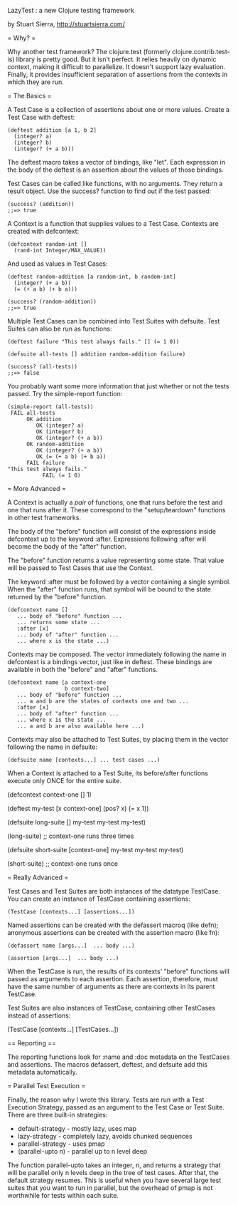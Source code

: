 LazyTest : a new Clojure testing framework

by Stuart Sierra, http://stuartsierra.com/



= Why? =

Why another test framework?  The clojure.test (formerly
clojure.contrib.test-is) library is pretty good.  But it isn't
perfect.  It relies heavily on dynamic context, making it difficult to
parallelize.  It doesn't support lazy evaluation.  Finally, it
provides insufficient separation of assertions from the contexts in
which they are run.



= The Basics =

A Test Case is a collection of assertions about one or more values.
Create a Test Case with deftest:

    (deftest addition [a 1, b 2]
      (integer? a)
      (integer? b)
      (integer? (+ a b)))

The deftest macro takes a vector of bindings, like "let".  Each
expression in the body of the deftest is an assertion about the values
of those bindings.

Test Cases can be called like functions, with no arguments.  They
return a result object.  Use the success? function to find out if the
test passed:

    (success? (addition))
    ;;=> true

A Context is a function that supplies values to a Test Case.  Contexts
are created with defcontext:

    (defcontext random-int []
      (rand-int Integer/MAX_VALUE))

And used as values in Test Cases:

    (deftest random-addition [a random-int, b random-int]
      (integer? (+ a b))
      (= (+ a b) (+ b a)))

    (success? (random-addition))
    ;;=> true

Multiple Test Cases can be combined into Test Suites with defsuite.
Test Suites can also be run as functions:

    (deftest failure "This test always fails." [] (= 1 0))

    (defsuite all-tests [] addition random-addition failure)

    (success? (all-tests))
    ;;=> false

You probably want some more information that just whether or not the
tests passed.  Try the simple-report function:

    (simple-report (all-tests))
     FAIL all-tests
          OK addition
             OK (integer? a)
             OK (integer? b)
             OK (integer? (+ a b))
          OK random-addition
             OK (integer? (+ a b))
             OK (= (+ a b) (+ b a))
          FAIL failure
    "This test always fails."
               FAIL (= 1 0)


= More Advanced =

A Context is actually a *pair* of functions, one that runs before the
test and one that runs after it.  These correspond to the
"setup/teardown" functions in other test frameworks.

The body of the "before" function will consist of the expressions
inside defcontext up to the keyword :after.  Expressions following
:after will become the body of the "after" function.

The "before" function returns a value representing some state.  That
value will be passed to Test Cases that use the Context.

The keyword :after must be followed by a vector containing a single
symbol.  When the "after" function runs, that symbol will be bound to
the state returned by the "before" function.

    (defcontext name []
       ... body of "before" function ...
       ... returns some state ...
       :after [x]
       ... body of "after" function ...
       ... where x is the state ...)

Contexts may be composed.  The vector immediately following the name
in defcontext is a bindings vector, just like in deftest.  These
bindings are available in both the "before" and "after" functions.

    (defcontext name [a context-one
                      b context-two]
       ... body of "before" function ...
       ... a and b are the states of contexts one and two ...
       :after [x]
       ... body of "after" function ...
       ... where x is the state ...
       ... a and b are also available here ...)


Contexts may also be attached to Test Suites, by placing them in the
vector following the name in defsuite:

    (defsuite name [contexts...] ... test cases ...)

When a Context is attached to a Test Suite, its before/after functions
execute only ONCE for the entire suite.

   (defcontext context-one [] 1)

   (deftest my-test [x context-one] (pos? x) (= x 1))

   (defsuite long-suite []
      my-test my-test my-test)

   (long-suite) ;; context-one runs three times

   (defsuite short-suite [context-one]
      my-test my-test my-test)

   (short-suite) ;; context-one runs once



= Really Advanced =

Test Cases and Test Suites are both instances of the datatype
TestCase.  You can create an instance of TestCase containing
assertions:

    (TestCase [contexts...] [assertions...])

Named assertions can be created with the defassert macroq (like defn);
anonymous assertions can be created with the assertion macro (like
fn):

    (defassert name [args...]  ... body ...)

    (assertion [args...]  ... body ...)

When the TestCase is run, the results of its contexts' "before"
functions will passed as arguments to each assertion.  Each assertion,
therefore, must have the same number of arguments as there are
contexts in its parent TestCase.

Test Suites are also instances of TestCase, containing other TestCases
instead of assertions:

   (TestCase [contexts...] [TestCases...])



== Reporting ==

The reporting functions look for :name and :doc metadata on the
TestCases and assertions.  The macros defassert, deftest, and defsuite
add this metadata automatically.



= Parallel Test Execution =

Finally, the reason why I wrote this library.  Tests are run with a
Test Execution Strategy, passed as an argument to the Test Case or
Test Suite.  There are three built-in strategies:

* default-strategy  - mostly lazy, uses map
* lazy-strategy     - completely lazy, avoids chunked sequences
* parallel-strategy - uses pmap
* (parallel-upto n) - parallel up to n level deep

The function parallel-upto takes an integer, n, and returns a strategy
that will be parallel only n levels deep in the tree of test cases.
After that, the default strategy resumes.  This is useful when you
have several large test suites that you want to run in parallel, but
the overhead of pmap is not worthwhile for tests within each suite.
